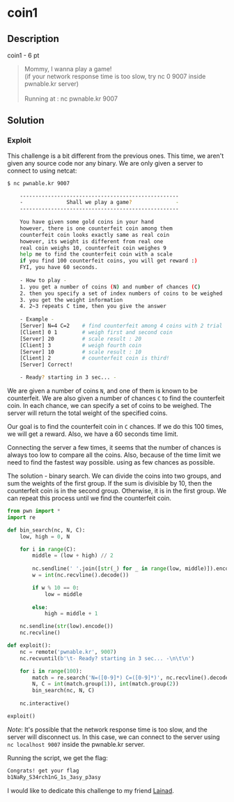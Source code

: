 # coin1

## Description

coin1 - 6 pt

> Mommy, I wanna play a game! <br>
> (if your network response time is too slow, try nc 0 9007 inside pwnable.kr server) <br> <br>
> Running at : nc pwnable.kr 9007 

## Solution

### Exploit

This challenge is a bit different from the previous ones. This time, we aren't given any source code nor any binary. We are only given a server to connect to using netcat:

```bash
$ nc pwnable.kr 9007

    ---------------------------------------------------
	-              Shall we play a game?              -
	---------------------------------------------------
	
	You have given some gold coins in your hand
	however, there is one counterfeit coin among them
	counterfeit coin looks exactly same as real coin
	however, its weight is different from real one
	real coin weighs 10, counterfeit coin weighes 9
	help me to find the counterfeit coin with a scale
	if you find 100 counterfeit coins, you will get reward :)
	FYI, you have 60 seconds.
	
	- How to play - 
	1. you get a number of coins (N) and number of chances (C)
	2. then you specify a set of index numbers of coins to be weighed
	3. you get the weight information
	4. 2~3 repeats C time, then you give the answer
	
	- Example -
	[Server] N=4 C=2 	# find counterfeit among 4 coins with 2 trial
	[Client] 0 1 		# weigh first and second coin
	[Server] 20			# scale result : 20
	[Client] 3			# weigh fourth coin
	[Server] 10			# scale result : 10
	[Client] 2 			# counterfeit coin is third!
	[Server] Correct!

	- Ready? starting in 3 sec... -
```

We are given a number of coins `N`, and one of them is known to be counterfeit. We are also given a number of chances `C` to find the counterfeit coin. In each chance, we can specify a set of coins to be weighed. The server will return the total weight of the specified coins.

Our goal is to find the counterfeit coin in `C` chances. If we do this 100 times, we will get a reward. Also, we have a 60 seconds time limit.

Connecting the server a few times, it seems that the number of chances is always too low to compare all the coins. Also, because of the time limit we need to find the fastest way possible. using as few chances as possible.

The solution - binary search. We can divide the coins into two groups, and sum the weights of the first group. If the sum is divisible by 10, then the counterfeit coin is in the second group. Otherwise, it is in the first group. We can repeat this process until we find the counterfeit coin.

```python
from pwn import *
import re

def bin_search(nc, N, C):
    low, high = 0, N

    for i in range(C):
        middle = (low + high) // 2
        
        nc.sendline(' '.join([str(_) for _ in range(low, middle)]).encode())
        w = int(nc.recvline().decode())

        if w % 10 == 0:
            low = middle
        
        else:
            high = middle + 1

    nc.sendline(str(low).encode())
    nc.recvline()

def exploit():
    nc = remote('pwnable.kr', 9007)
    nc.recvuntil(b'\t- Ready? starting in 3 sec... -\n\t\n')

    for i in range(100):
        match = re.search('N=([0-9]*) C=([0-9]*)', nc.recvline().decode())
        N, C = int(match.group(1)), int(match.group(2))
        bin_search(nc, N, C)
        
    nc.interactive()

exploit()
```

*Note*: It's possible that the network response time is too slow, and the server will disconnect us. In this case, we can connect to the server using `nc localhost 9007` inside the pwnable.kr server.

Running the script, we get the flag:

```bash
Congrats! get your flag
b1NaRy_S34rch1nG_1s_3asy_p3asy
```

I would like to dedicate this challenge to my friend [Lainad](https://github.com/Lainad27).